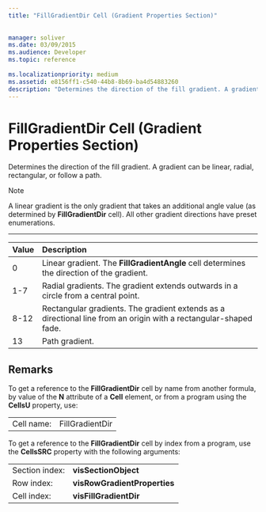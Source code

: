 ```yaml
---
title: "FillGradientDir Cell (Gradient Properties Section)"
 
 
manager: soliver
ms.date: 03/09/2015
ms.audience: Developer
ms.topic: reference
 
ms.localizationpriority: medium
ms.assetid: e8156ff1-c540-44b8-8b69-ba4d54883260
description: "Determines the direction of the fill gradient. A gradient can be linear, radial, rectangular, or follow a path."
---
```


# FillGradientDir Cell (Gradient Properties Section)

Determines the direction of the fill gradient. A gradient can be linear, radial, rectangular, or follow a path. 
  
> [!NOTE]
> A linear gradient is the only gradient that takes an additional angle value (as determined by **FillGradientDir** cell). All other gradient directions have preset enumerations. 
  
****

|**Value**|**Description**|
|:-----|:-----|
|0  <br/> |Linear gradient. The **FillGradientAngle** cell determines the direction of the gradient.  <br/> |
|1-7  <br/> |Radial gradients. The gradient extends outwards in a circle from a central point.  <br/> |
|8-12  <br/> |Rectangular gradients. The gradient extends as a directional line from an origin with a rectangular-shaped fade.  <br/> |
|13  <br/> |Path gradient.  <br/> |
   
## Remarks

To get a reference to the **FillGradientDir** cell by name from another formula, by value of the **N** attribute of a **Cell** element, or from a program using the **CellsU** property, use: 
  
|||
|:-----|:-----|
| Cell name:  <br/> | FillGradientDir  <br/> |
   
To get a reference to the **FillGradientDir** cell by index from a program, use the **CellsSRC** property with the following arguments: 
  
|||
|:-----|:-----|
| Section index:  <br/> |**visSectionObject** <br/> |
| Row index:  <br/> |**visRowGradientProperties** <br/> |
| Cell index:  <br/> |**visFillGradientDir** <br/> |
   

